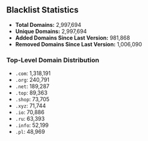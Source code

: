 ## Blacklist Statistics

- **Total Domains:** 2,997,694
- **Unique Domains:** 2,997,694
- **Added Domains Since Last Version:** 981,868
- **Removed Domains Since Last Version:** 1,006,090

### Top-Level Domain Distribution

-  `.com`: 1,318,191
-  `.org`: 240,791
-  `.net`: 189,287
-  `.top`: 89,363
-  `.shop`: 73,705
-  `.xyz`: 71,744
-  `.io`: 70,886
-  `.ru`: 63,393
-  `.info`: 52,199
-  `.pl`: 48,969
